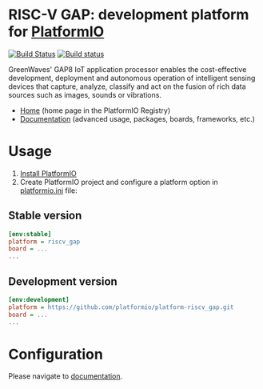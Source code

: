 # RISC-V GAP: development platform for [PlatformIO](https://platformio.org)
[![Build Status](https://travis-ci.org/platformio/platform-riscv_gap.svg?branch=develop)](https://travis-ci.org/platformio/platform-riscv_gap)
[![Build status](https://ci.appveyor.com/api/projects/status/am41upkan8876k05/branch/develop?svg=true)](https://ci.appveyor.com/project/platformio/platform-riscv-gap)

GreenWaves' GAP8 IoT application processor enables the cost-effective development, deployment and autonomous operation of intelligent sensing devices that capture, analyze, classify and act on the fusion of rich data sources such as images, sounds or vibrations.

* [Home](https://registry.platformio.org/platforms/platformio/riscv_gap) (home page in the PlatformIO Registry)
* [Documentation](https://docs.platformio.org/page/platforms/riscv_gap.html) (advanced usage, packages, boards, frameworks, etc.)

# Usage

1. [Install PlatformIO](http://platformio.org)
2. Create PlatformIO project and configure a platform option in [platformio.ini](https://docs.platformio.org/page/projectconf.html) file:

## Stable version

```ini
[env:stable]
platform = riscv_gap
board = ...
...
```

## Development version

```ini
[env:development]
platform = https://github.com/platformio/platform-riscv_gap.git
board = ...
...
```

# Configuration

Please navigate to [documentation](https://docs.platformio.org/page/platforms/riscv_gap.html).
